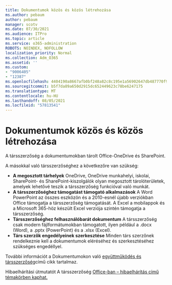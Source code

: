 ```yaml
---
title: Dokumentumok közös és közös létrehozása
ms.author: pebaum
author: pebaum
manager: scotv
ms.date: 07/30/2021
ms.audience: ITPro
ms.topic: article
ms.service: o365-administration
ROBOTS: NOINDEX, NOFOLLOW
localization_priority: Normal
ms.collection: Adm_O365
ms.assetid: ''
ms.custom:
- "9006405"
- "12387"
ms.openlocfilehash: 4404190a8667afb0bf248a82c8c195e1a56902647db487770f93888445182b2d
ms.sourcegitcommit: b5f7da89a650d2915dc652449623c78be6247175
ms.translationtype: MT
ms.contentlocale: hu-HU
ms.lasthandoff: 08/05/2021
ms.locfileid: "57813541"
---
```

# <a name="document-collaboration-and-co-authoring"></a>Dokumentumok közös és közös létrehozása

A társszerzőség a dokumentumokban tárolt Office-OneDrive és SharePoint. 

A másokkal való társszerzőséghez a következőre van szükség:    

- **A megosztott tárhelyek** OneDrive, OneDrive munkahelyi, iskolai, SharePoint- és SharePoint-kiszolgálók olyan megosztott tárolóterületek, amelyek lehetővé teszik a társszerzőség funkcióval való munkát.
- **A társszerzőséghez támogatást támogató alkalmazások** A Word PowerPoint az összes eszközön és a 2010-esnél újabb verziókban Office támogatja a társszerzőség támogatását. A Excel a mobilappok és a Microsoft 365-höz készült Excel verziója szintén támogatja a társszerzőség.
- **Társszerzőséghez felhasználóbarát dokumentum** A társszerzőség csak modern fájlformátumokban támogatott, ilyen például a .docx (Word), a .pptx (PowerPoint) és a .xlsx (Excel).
- **Társ szerzők engedélyeinek szerkesztése** Minden társ szerzőnek rendelkeznie kell a dokumentumok eléréséhez és szerkesztéséhez szükséges engedéllyel.

További információt a Dokumentumokon való [együttműködés és társszerzőség](https://support.microsoft.com/office/document-collaboration-and-co-authoring-ee1509b4-1f6e-401e-b04a-782d26f564a4)című cikk tartalmaz.

Hibaelhárítási útmutatót A társszerzőség [Office-ban – hibaelhárítás című témakörben kaphat.](https://support.microsoft.com/office/troubleshoot-co-authoring-in-office-bd481512-3f3a-4b6d-b7eb-ebf9d3626ae7)

